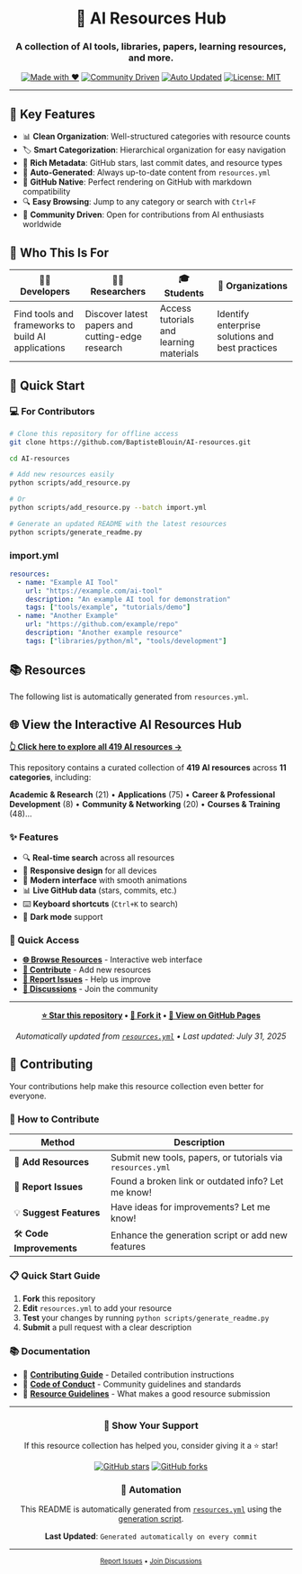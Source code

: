 <div align="center">

# 🤖 AI Resources Hub

### A collection of AI tools, libraries, papers, learning resources, and more.

[![Made with ❤️](https://img.shields.io/badge/Made%20with-❤️-red.svg)](https://github.com/BaptisteBlouin/AI-resources)
[![Community Driven](https://img.shields.io/badge/Community-Driven-blue.svg)](CONTRIBUTING.md)
[![Auto Updated](https://img.shields.io/badge/Auto-Updated-green.svg)](scripts/generate_readme.py)
[![License: MIT](https://img.shields.io/badge/License-MIT-yellow.svg)](LICENSE)

---

</div>


## 🚀 Key Features

- 📊 **Clean Organization**: Well-structured categories with resource counts
- 🏷️ **Smart Categorization**: Hierarchical organization for easy navigation  
- 🔗 **Rich Metadata**: GitHub stars, last commit dates, and resource types
- 🤖 **Auto-Generated**: Always up-to-date content from `resources.yml`
- 📱 **GitHub Native**: Perfect rendering on GitHub with markdown compatibility
- 🔍 **Easy Browsing**: Jump to any category or search with `Ctrl+F`
- 🤝 **Community Driven**: Open for contributions from AI enthusiasts worldwide

## 🎯 Who This Is For

| 👨‍💻 **Developers** | 👩‍🔬 **Researchers** | 🎓 **Students** | 🏢 **Organizations** |
|-------------------|---------------------|-----------------|---------------------|
| Find tools and frameworks to build AI applications | Discover latest papers and cutting-edge research | Access tutorials and learning materials | Identify enterprise solutions and best practices |

## 🚀 Quick Start

### 💻 For Contributors

```bash
# Clone this repository for offline access
git clone https://github.com/BaptisteBlouin/AI-resources.git

cd AI-resources

# Add new resources easily
python scripts/add_resource.py

# Or 
python scripts/add_resource.py --batch import.yml

# Generate an updated README with the latest resources
python scripts/generate_readme.py

```

###  import.yml  


```yaml
resources:
  - name: "Example AI Tool"
    url: "https://example.com/ai-tool"
    description: "An example AI tool for demonstration"
    tags: ["tools/example", "tutorials/demo"]
  - name: "Another Example"
    url: "https://github.com/example/repo"
    description: "Another example resource"
    tags: ["libraries/python/ml", "tools/development"]

```

## 📚 Resources

The following list is automatically generated from `resources.yml`.

<!-- START AUTO -->
<!-- Generated on 2025-07-31 13:03:16 UTC by generate_readme.py -->

## 🌐 View the Interactive AI Resources Hub

**[👆 Click here to explore all 419 AI resources →](https://baptisteblouin.github.io/AI-resources/)**

This repository contains a curated collection of **419 AI resources** across **11 categories**, including:

**Academic & Research** (21) • **Applications** (75) • **Career & Professional Development** (8) • **Community & Networking** (20) • **Courses & Training** (48)...

### ✨ Features

- 🔍 **Real-time search** across all resources
- 📱 **Responsive design** for all devices  
- 🎨 **Modern interface** with smooth animations
- 📊 **Live GitHub data** (stars, commits, etc.)
- ⌨️ **Keyboard shortcuts** (`Ctrl+K` to search)
- 🌙 **Dark mode** support

### 🚀 Quick Access

- **[🌐 Browse Resources](https://baptisteblouin.github.io/AI-resources/)** - Interactive web interface
- **[📝 Contribute](CONTRIBUTING.md)** - Add new resources
- **[🐛 Report Issues](https://github.com/BaptisteBlouin/AI-resources/issues)** - Help us improve
- **[💬 Discussions](https://github.com/BaptisteBlouin/AI-resources/discussions)** - Join the community

---

<div align="center">

**[⭐ Star this repository](https://github.com/BaptisteBlouin/AI-resources/stargazers) • [🍴 Fork it](https://github.com/BaptisteBlouin/AI-resources/fork) • [📖 View on GitHub Pages](https://baptisteblouin.github.io/AI-resources/)**

*Automatically updated from [`resources.yml`](resources.yml) • Last updated: July 31, 2025*

</div>
<!-- END AUTO -->

## 🤝 Contributing

Your contributions help make this resource collection even better for everyone.

### 🎯 How to Contribute

| Method | Description |
|--------|-------------|
| 🔗 **Add Resources** | Submit new tools, papers, or tutorials via `resources.yml` |
| 🐛 **Report Issues** | Found a broken link or outdated info? Let me know! |
| 💡 **Suggest Features** | Have ideas for improvements? Let me know! |
| 🛠️ **Code Improvements** | Enhance the generation script or add new features |

### 📋 Quick Start Guide

1. **Fork** this repository
2. **Edit** `resources.yml` to add your resource
3. **Test** your changes by running `python scripts/generate_readme.py`
4. **Submit** a pull request with a clear description

### 📚 Documentation

- 📖 [**Contributing Guide**](CONTRIBUTING.md) - Detailed contribution instructions
- 🤝 [**Code of Conduct**](CODE_OF_CONDUCT.md) - Community guidelines and standards
- 🎯 [**Resource Guidelines**](AGENTS.md) - What makes a good resource submission

---

<div align="center">

### 🌟 Show Your Support

If this resource collection has helped you, consider giving it a ⭐ star!

[![GitHub stars](https://img.shields.io/github/stars/BaptisteBlouin/AI-Resources?style=social)](https://github.com/BaptisteBlouin/AI-Resources/stargazers)
[![GitHub forks](https://img.shields.io/github/forks/BaptisteBlouin/AI-Resources?style=social)](https://github.com/BaptisteBlouin/AI-Resources/network/members)

### 🔄 Automation

This README is automatically generated from [`resources.yml`](resources.yml) using the [generation script](scripts/generate_readme.py).

**Last Updated**: `Generated automatically on every commit`

---

<sub> [Report Issues](https://github.com/BaptisteBlouin/AI-Resources/issues) • [Join Discussions](https://github.com/BaptisteBlouin/AI-Resources/discussions)</sub>

</div>